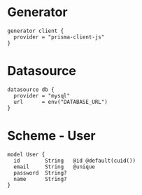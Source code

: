 # Generator

```
generator client {
  provider = "prisma-client-js"
}
```

# Datasource

```
datasource db {
  provider = "mysql"
  url      = env("DATABASE_URL")
}
```

# Scheme - User

```
model User {
  id        String   @id @default(cuid())
  email     String   @unique
  password  String?
  name      String?
}
```
